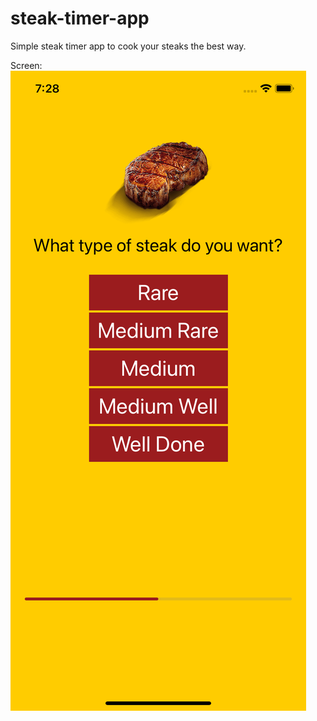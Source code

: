 # steak-timer-app


Simple steak timer app to cook your steaks the best way.


Screen:
![Alt text](Screen.png)
